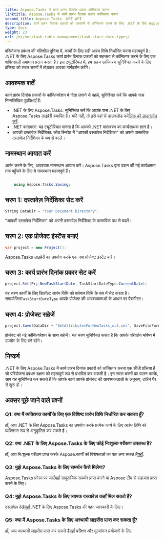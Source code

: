 ```yaml
---
title: Aspose.Tasks में कार्य प्रारंभ दिनांक प्रकार कॉन्फ़िगर करना
linktitle: Aspose.Tasks में कार्य प्रारंभ दिनांक प्रकार कॉन्फ़िगर करना
second_title: Aspose.Tasks .NET API
description: कार्य प्रारंभ दिनांक प्रकारों को आसानी से कॉन्फ़िगर करने के लिए .NET के लिए Aspose.Tasks का अन्वेषण करें। परियोजना प्रबंधन को आसानी से अनुकूलित करें। अभी अपने मुफ़्त ट्रायल को डाउनलोड करें!
type: docs
weight: 23
url: /hi/net/task-table-management/task-start-date-types/
---
```

परियोजना प्रबंधन की गतिशील दुनिया में, कार्यों के लिए सही आरंभ तिथि निर्धारित करना महत्वपूर्ण है। .NET के लिए Aspose.Tasks कार्य प्रारंभ दिनांक प्रकारों को सहजता से कॉन्फ़िगर करने के लिए एक शक्तिशाली समाधान प्रदान करता है। इस ट्यूटोरियल में, हम सहज एकीकरण सुनिश्चित करने के लिए प्रक्रिया को सरल चरणों में तोड़कर आपका मार्गदर्शन करेंगे।
## आवश्यक शर्तें
कार्य प्रारंभ दिनांक प्रकारों के कॉन्फ़िगरेशन में गोता लगाने से पहले, सुनिश्चित करें कि आपके पास निम्नलिखित पूर्वापेक्षाएँ हैं:
-  .NET के लिए Aspose.Tasks: सुनिश्चित करें कि आपके पास .NET के लिए Aspose.Tasks लाइब्रेरी स्थापित है। यदि नहीं, तो इसे यहां से डाउनलोड करें[लिंक को डाउनलोड करें](https://releases.aspose.com/tasks/net/).
- .NET वातावरण: यह ट्यूटोरियल मानता है कि आपको .NET वातावरण का कार्यसाधक ज्ञान है।
- आपकी दस्तावेज़ निर्देशिका: कोड स्निपेट में "आपकी दस्तावेज़ निर्देशिका" को अपनी वास्तविक दस्तावेज़ निर्देशिका के पथ से बदलें।
## नामस्थान आयात करें
आरंभ करने के लिए, आवश्यक नामस्थान आयात करें। Aspose.Tasks द्वारा प्रदान की गई कार्यक्षमता तक पहुँचने के लिए ये नामस्थान महत्वपूर्ण हैं।
```csharp
    
    using Aspose.Tasks.Saving;
```
## चरण 1: दस्तावेज़ निर्देशिका सेट करें
```csharp
String DataDir = "Your Document Directory";
```
"आपकी दस्तावेज़ निर्देशिका" को अपनी दस्तावेज़ निर्देशिका के वास्तविक पथ से बदलें।
## चरण 2: एक प्रोजेक्ट इंस्टेंस बनाएं
```csharp
var project = new Project();
```
Aspose.Tasks लाइब्रेरी का उपयोग करके एक नया प्रोजेक्ट इंस्टेंट करें।
## चरण 3: कार्य प्रारंभ दिनांक प्रकार सेट करें
```csharp
project.Set(Prj.NewTaskStartDate, TaskStartDateType.CurrentDate);
```
 यह चरण कार्यों के लिए डिफ़ॉल्ट आरंभ तिथि को वर्तमान तिथि के रूप में सेट करता है। समायोजित`TaskStartDateType` आपके प्रोजेक्ट की आवश्यकताओं के आधार पर पैरामीटर।
## चरण 4: प्रोजेक्ट सहेजें
```csharp
project.Save(DataDir + "SetAttributesForNewTasks_out.xml", SaveFileFormat.Xml);
```
प्रोजेक्ट को नई कॉन्फ़िगरेशन के साथ सहेजें। यह चरण सुनिश्चित करता है कि आपके परिवर्तन भविष्य में उपयोग के लिए बने रहेंगे।
## निष्कर्ष
.NET के लिए Aspose.Tasks में कार्य प्रारंभ दिनांक प्रकारों को कॉन्फ़िगर करना एक सीधी प्रक्रिया है जो परियोजना प्रबंधन दक्षता को महत्वपूर्ण रूप से प्रभावित कर सकती है। इन सरल चरणों का पालन करके, आप यह सुनिश्चित कर सकते हैं कि आपके कार्य आपके प्रोजेक्ट की आवश्यकताओं के अनुरूप, दाहिने पैर से शुरू हों।
## अक्सर पूछे जाने वाले प्रश्नों
### Q1: क्या मैं व्यक्तिगत कार्यों के लिए एक विशिष्ट प्रारंभ तिथि निर्धारित कर सकता हूँ?
हाँ, आप .NET के लिए Aspose.Tasks का उपयोग करके प्रत्येक कार्य के लिए आरंभ तिथि को व्यक्तिगत रूप से अनुकूलित कर सकते हैं।
### Q2: क्या .NET के लिए Aspose.Tasks के लिए कोई निःशुल्क परीक्षण उपलब्ध है?
हाँ, आप नि:शुल्क परीक्षण प्राप्त करके Aspose.कार्यों की विशेषताओं का पता लगा सकते हैं[यहाँ](https://releases.aspose.com/).
### Q3: मुझे Aspose.Tasks के लिए समर्थन कैसे मिलेगा?
 Aspose.Tasks फ़ोरम पर जाएँ[यहाँ](https://forum.aspose.com/c/tasks/15) सामुदायिक समर्थन प्राप्त करने या Aspose टीम से सहायता प्राप्त करने के लिए।
### Q4: मुझे Aspose.Tasks के लिए व्यापक दस्तावेज़ कहाँ मिल सकते हैं?
 दस्तावेज़ देखें[यहाँ](https://reference.aspose.com/tasks/net/) .NET के लिए Aspose.Tasks की गहन जानकारी के लिए।
### Q5: क्या मैं Aspose.Tasks के लिए अस्थायी लाइसेंस प्राप्त कर सकता हूँ?
 हाँ, आप अस्थायी लाइसेंस प्राप्त कर सकते हैं[यहाँ](https://purchase.aspose.com/temporary-license/) परीक्षण और मूल्यांकन प्रयोजनों के लिए.